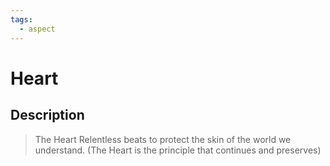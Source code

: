 ```yaml
---
tags:
  - aspect
---
```


# Heart

## Description

> The Heart Relentless beats to protect the skin of the world we understand. (The Heart is the principle that continues and preserves)